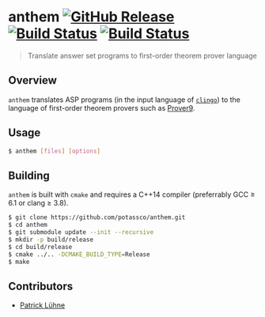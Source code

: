 # anthem [![GitHub Release](https://img.shields.io/github/release/potassco/anthem.svg?maxAge=3600)](https://github.com/potassco/anthem/releases) [![Build Status](https://img.shields.io/travis/potassco/anthem/master.svg?maxAge=3600&label=build (master))](https://travis-ci.org/potassco/anthem?branch=master) [![Build Status](https://img.shields.io/travis/potassco/anthem/develop.svg?maxAge=3600&label=build (develop))](https://travis-ci.org/potassco/anthem?branch=develop)

> Translate answer set programs to first-order theorem prover language

## Overview

`anthem` translates ASP programs (in the input language of [`clingo`](https://github.com/potassco/clingo)) to the language of first-order theorem provers such as [Prover9](https://www.cs.unm.edu/~mccune/mace4/).

## Usage

```bash
$ anthem [files] [options]
```

## Building

`anthem` is built with `cmake` and requires a C++14 compiler (preferrably GCC ≥ 6.1 or clang ≥ 3.8).

```bash
$ git clone https://github.com/potassco/anthem.git
$ cd anthem
$ git submodule update --init --recursive
$ mkdir -p build/release
$ cd build/release
$ cmake ../.. -DCMAKE_BUILD_TYPE=Release
$ make
```

## Contributors

* [Patrick Lühne](https://www.luehne.de)
